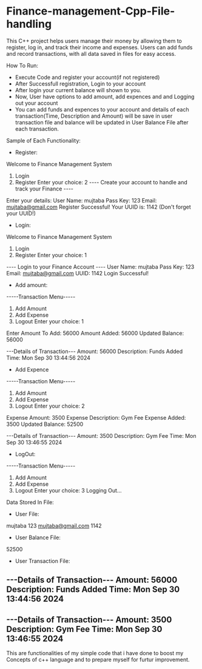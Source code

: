 # Finance-management-Cpp-File-handling
This C++ project helps users manage their money by allowing them to register, log in, and track their income and expenses. Users can add funds and record transactions, with all data saved in files for easy access.


How To Run:
 * Execute Code and register your account(if not registered)
 * After Successfull registration, Login to your account
 * After login your current balance will shown to you.
 * Now, User have options to add amount, add expences and and Logging out your account
 * You can add funds and expences to your account and details of each transaction(Time, Description and Amount) will be save in user transaction file and balance 
   will be updated in User Balance File after each transaction.


Sample of Each Functionality:
  * Register:

Welcome to Finance Management System
1. Login
2. Register
Enter your choice: 2
---- Create your account to handle and track your Finance ----

Enter your details:
User Name: mujtaba
Pass Key: 123
Email: mujtaba@gmail.com
Register Successful!
Your UUID is: 1142 (Don't forget your UUID!)


  * Login:

Welcome to Finance Management System
1. Login
2. Register
Enter your choice: 1

---- Login to your Finance Account ----
User Name: mujtaba
Pass Key: 123
Email: mujtaba@gmail.com
UUID: 1142
Login Successful!


  * Add amount:
  
-----Transaction Menu-----
1. Add Amount
2. Add Expense
3. Logout
Enter your choice: 1

Enter Amount To Add: 56000
Amount Added: 56000
Updated Balance: 56000

---Details of Transaction---
Amount: 56000
Description: Funds Added
Time: Mon Sep 30 13:44:56 2024


  * Add Expence

-----Transaction Menu-----
1. Add Amount
2. Add Expense
3. Logout
Enter your choice: 2

Expense Amount: 3500
Expense Description: Gym Fee
Expense Added: 3500
Updated Balance: 52500

---Details of Transaction---
Amount: 3500
Description: Gym Fee
Time: Mon Sep 30 13:46:55 2024


  * LogOut:

-----Transaction Menu-----
1. Add Amount
2. Add Expense
3. Logout
Enter your choice: 3
Logging Out...



Data Stored In File:

  * User File:

mujtaba 123 mujtaba@gmail.com 1142


  * User Balance File:

52500


  * User Transaction File:

---Details of Transaction---
Amount: 56000
Description: Funds Added 
Time: Mon Sep 30 13:44:56 2024
--------------------------

---Details of Transaction---
Amount: 3500
Description: Gym Fee
Time: Mon Sep 30 13:46:55 2024
--------------------------


This are functionalities of my simple code that i have done to boost my Concepts of c++ language and to prepare myself for furtur improvement.










